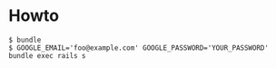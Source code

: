Howto
====

    $ bundle
    $ GOOGLE_EMAIL='foo@example.com' GOOGLE_PASSWORD='YOUR_PASSWORD' bundle exec rails s
